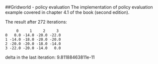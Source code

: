 ##Gridworld - policy evaluation
The implementation of policy evaluation example covered in chapter 4.1 of the book (second edition).

The result after 272 iterations:

```
     0     1     2     3
0   0.0 -14.0 -20.0 -22.0
1 -14.0 -18.0 -20.0 -20.0
2 -20.0 -20.0 -18.0 -14.0
3 -22.0 -20.0 -14.0   0.0
```
delta in the last iteration: 9.81188463811e-11

